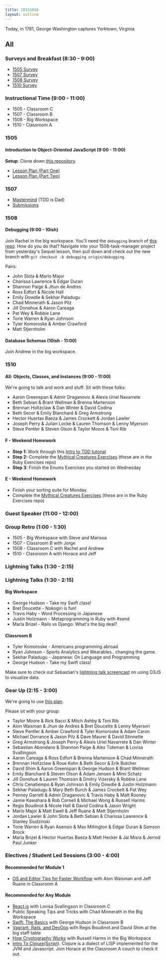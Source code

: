 ```yaml
---
title: 20151016
layout: outline
---
```


Today, in 1781, George Washington captures Yorktown, Virginia.

## All

### Surveys and Breakfast (8:30 - 9:00)

* [1505 Survey](http://goo.gl/forms/gqNHqOb8YE)
* [1507 Survey](http://goo.gl/forms/7jKy77OQ7O)
* [1508 Survey](http://goo.gl/forms/6x8jAcfEbo)
* [1510 Survey](http://goo.gl/forms/1x2xSBZzNy)

### Instructional Time (9:00 - 11:00)

* 1505 - Classroom C
* 1507 - Classroom B
* 1508 - Big Workspace
* 1510 - Classroom A

### 1505

#### Introduction to Object-Oriented JavaScript (9:00 - 11:00)

**Setup**: Clone down [this repository](https://github.com/mdn/advanced-js-fundamentals-ck).

* [Lesson Plan (Part One)](https://github.com/mdn/advanced-js-fundamentals-ck/blob/gh-pages/tutorials/03-object-oriented-javascript/01-introduction-to-object-oriented-javascript.md)
* [Lesson Plan (Part Two)](https://github.com/mdn/advanced-js-fundamentals-ck/blob/gh-pages/tutorials/03-object-oriented-javascript/02-building-a-chainable-api.md)

### 1507

* [Mastermind](https://github.com/turingschool/curriculum/blob/master/source/projects/mastermind.markdown) (TDD is Dad)
* [Submissions](https://github.com/turingschool/ruby-submissions/blob/master/1507/08_mastermind.yml)

### 1508

#### Debugging (9:00 - 10ish)

Join Rachel in the big workspace. You'll need the `debugging` branch of [this repo](https://github.com/turingschool-examples/1508-task-manager). How do you do that? Navigate into your 1508-task-manager project from yesterday's Sequel lesson, then pull down and check out the new branch with `git checkout -b debugging origin/debugging`.

Pairs:

* John Slota & Marlo Major
* Charissa Lawrence & Edgar Duran
* Shannon Paige & Jhun de Andres
* Ross Edfort & Nicole Hall
* Emily Dowdle & Sekhar Paladugu
* Chad Minnerath & Jason Pilz
* Jill Donohue & Aaron Careaga
* Pat Wey & Robbie Lane
* Torie Warren & Ryan Johnson
* Tyler Komoroske & Amber Crawford
* Matt Stjernholm

#### Database Schemas (10ish - 11:00)

Join Andrew in the big workspace.

### 1510

#### All: Objects, Classes, and Instances (9:00 - 11:00)

We're going to talk and work and stuff. Sit with these folks:

* Aaron Greenspan & Admir Draganovic & Alexis Uriel Navarrete
* Beth Sebian & Brant Wellman & Brenna Martenson
* Brennan Holtzclaw & Dan Winter & David Codina
* Beth Secor & Emily Blanchard & Greg Armstrong
* Hector Huertas Baeza & James Crockett & Jordan Lawler
* Joseph Perry & Julian Locke & Lauren Thomson & Lenny Myerson
* Steve Pentler & Steven Olson & Taylor Moore & Toni Rib

#### F - Weekend Homework

* __Step 1:__ Work through this [Intro to TDD tutorial](http://tutorials.jumpstartlab.com/topics/testing/intro-to-tdd.html)
* __Step 2:__ Complete the [Mythical Creatures Exercises](https://github.com/turingschool/ruby-exercises/tree/master/mythical-creatures) (these are in the Ruby Exercises repo)
* __Step 3:__ Finish the Enums Exercises you started on Wednesday

#### E - Weekend Homework

* Finish your sorting suite for Monday.
* Complete the [Mythical Creatures Exercises](https://github.com/turingschool/ruby-exercises/tree/master/mythical-creatures) (these are in the Ruby Exercises repo)

### Guest Speaker (11:00 - 12:00)

### Group Retro (1:00 - 1:30)

* 1505 - Big Workspace with Steve and Marissa
* 1507 - Classroom B with Jorge
* 1508 - Classroom C with Rachel and Andrew
* 1510 - Classroom A with Horace and Jeff

### Lightning Talks (1:30 - 2:15)

### Lightning Talks (1:30 - 2:15)

#### Big Workspace

* George Hudson - Take my Swift class!
* Bret Doucette - Nokogiri is fun!
* Travis Haby - Word Processing in Japanese
* Justin Holzmann - Metaprogramming in Ruby with #send
* Marla Brizel - Rails vs Django: What's the big deal?

#### Classroom B

* Tyler Komoroske - Americans programming abroad
* Ryan Johnson - Sports Analytics and Wearables.. changing the game.
* Sekhar Paladugu - Japanese: On Language and Programming
* George Hudson - Take my Swift class!

Make sure to check out Sebastian's [lightning talk screencast](http://sebastianabondano.com/) on using D3JS to visualize data.

### Gear Up (2:15 - 3:00)

We're going to use [this plan](https://github.com/turingschool/gear-up/blob/master/badass_developers.markdown).

Please sit with your group:

* Taylor Moore & Rick Bacci & Mitch Ashby & Toni Rib
* Alon Waisman & Jhun de Andres & Bret Doucette & Lenny Myerson
* Steve Pentler & Amber Crawford & Tyler Komoroske & Adam Caron
* Michael Dorrance & Jason Pilz & Dave Maurer & David Stinnette
* Greg Armstrong & Joseph Perry & Alexis Uriel Navarrete & Dan Winter
* Sebastian Abondano & Shannon Paige & Alex Tideman & Lovisa Svallingson
* Aaron Careaga & Ross Edfort & Brenna Martenson & Chad Minnerath
* Brennan Holtzclaw & Rose Kohn & Beth Secor & Erik Butcher
* David Shim & Aaron Greenspan & George Hudson & Brant Wellman
* Emily Blanchard & Steven Olson & Adam Jensen & Mimi Schatz
* Jill Donohue & Lauren Thomson & Dmitry Vizersky & Robbie Lane
* Chris Cenatiempo & Ryan Johnson & Emily Dowdle & Justin Holzmann
* Sekhar Paladugu & Mary Beth Burch & James Crockett & Pat Wey
* Penney Garrett & Admir Draganovic & Travis Haby & Matt Rooney
* Jamie Kawahara & Rob Cornell & Michael Wong & Russell Harms
* Regis Boudinot & Nicole Hall & David Codina & Jason Wright
* Marlo Major & Matt Ewell & Jeff Ruane & Matt Stjernholm
* Jordan Lawler & John Slota & Beth Sebian & Charissa Lawrence & Stanley Siudzinski
* Torie Warren & Ryan Asensio & Max Millington & Edgar Duran & Samson Brock
* Marla Brizel & Hector Huertas Baeza & Matt Hecker & Jai Misra & Jerrod Paul Junker

### Electives / Student Led Sessions (3:00 - 4:00)

#### Recommended for Module 1
* [OS and Editor Tips for Faster Workflow](https://gist.github.com/MowAlon/1641b1208aba11a15d85#file-new_student_machine_speedies-md) with Alon Waisman and Jeff Ruane in Classroom A

#### Recommended for Any Module

* [React.js](https://facebook.github.io/react/) with Lovisa Svallingson in Classroom C
* Public Speaking Tips and Tricks with Chad Minnerath in the Big Workspace
* [Swift: The Basics](https://developer.apple.com/library/ios/documentation/Swift/Conceptual/Swift_Programming_Language/TheBasics.html#//apple_ref/doc/uid/TP40014097-CH5-ID309) with George Hudson in Classroom B
* [Vagrant, Rails, and DevOps](https://gist.github.com/selfup/3a7da40919fa7acdc30c) with Regis Boudinot and David Shim at the big staff table
* [How Cryptography Works](https://gist.github.com/russelleh/51fb2f28e4f0da9df11c) with Russell Harms in the Big Workspace
* [Intro To Clojure(Script)](https://github.com/turingschool/lesson_plans/blob/master/electives/intro-to-clojure/setup.markdown). Clojure is a dialect of LISP
implemented for the JVM and Javascript. Join Horace at the Classroom A couch to check it out.
